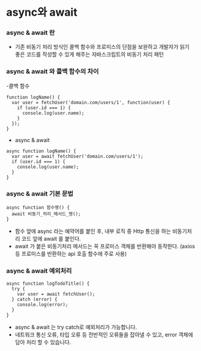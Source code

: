 # async와 await

### async & await 란
- 기존 비동기 처리 방식인 콜백 함수와 프로미스의 단점을 보완하고 개발자가 읽기 좋은 코드를 작성할 수 있게 해주는 자바스크립트의 비동기 처리 패턴

### async & await 와 콜백 함수의 차이
-콜백 함수
```
function logName() {
  var user = fetchUser('domain.com/users/1', function(user) {
    if (user.id === 1) {
      console.log(user.name);
    }
  });
}
```
- async & await
```
async function logName() {
  var user = await fetchUser('domain.com/users/1');
  if (user.id === 1) {
    console.log(user.name);
  }
}
```

### async & await 기본 문법
```
async function 함수명() {
  await 비동기_처리_메서드_명();
}
```
- 함수 앞에 async 라는 예약어를 붙인 후, 내부 로직 중 Http 통신을 하는 비동기처리 코드 앞에 await 를 붙인다.
- await 가 붙은 비동기처리 메서드는 꼭 프로미스 객체를 반환해야 동작한다.
  (axios 등 프로미스를 반환하는 api 호출 함수에 주로 사용)

### async & await 예외처리
```
async function logTodoTitle() {
  try {
    var user = await fetchUser();
  } catch (error) {
    console.log(error);
  }
}
```
- async & await 는 try catch로 예외처리가 가능합니다.
- 네트워크 통신 오류, 타입 오류 등 전반적인 오류들을 잡아낼 수 있고, error 객체에 담아 처리 할 수 있습니다.  
